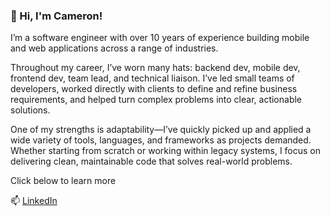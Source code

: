 ### 👋 Hi, I'm Cameron!
I’m a software engineer with over 10 years of experience building mobile and web applications across a range of industries.

Throughout my career, I’ve worn many hats: backend dev, mobile dev, frontend dev, team lead, and technical liaison. I’ve led small teams of developers, worked directly with clients to define and refine business requirements, and helped turn complex problems into clear, actionable solutions.

One of my strengths is adaptability—I’ve quickly picked up and applied a wide variety of tools, languages, and frameworks as projects demanded. Whether starting from scratch or working within legacy systems, I focus on delivering clean, maintainable code that solves real-world problems.

Click below to learn more

📫 [LinkedIn]( https://www.linkedin.com/in/cameron-ramsay-a331a136a?utm_source=share&utm_campaign=share_via&utm_content=profile&utm_medium=android_app)
